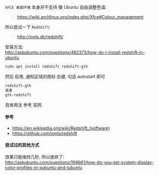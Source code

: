 `XFCE 桌面环境` 本身并不支持 像 Ubuntu 自由调整色温:  
> https://wiki.archlinux.org/index.php/Xfce#Colour_management

所以尝试一下 `RedShift`:
> http://jonls.dk/redshift/


安装方法:  
http://askubuntu.com/questions/482373/how-do-i-install-redshift-in-ubuntu
``` bash
sudo apt install redshift redshift-gtk
```

然后 启用, 通知区域的图标 右键, 勾选 autostart 即可
``` bash
redshift-gtk
或者
gtk-redshift
```

具体用法 参考 官网.  

#### 参考
- https://en.wikipedia.org/wiki/Redshift_(software)
- https://github.com/jonls/redshift

#### 尝试过的其他方式
效果只能维持几秒, 所以放弃了:  
http://askubuntu.com/questions/199661/how-do-you-set-system-display-color-profiles-in-xubuntu-and-lubuntu
